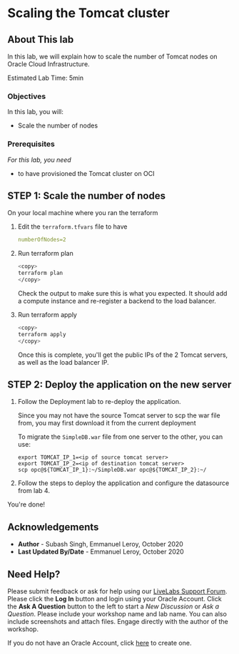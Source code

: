 # Scaling the Tomcat cluster

## About This lab

In this lab, we will explain how to scale the number of Tomcat nodes on Oracle Cloud Infrastructure.

Estimated Lab Time: 5min

### Objectives

In this lab, you will:
* Scale the number of nodes

### Prerequisites

*For this lab, you need*

* to have provisioned the Tomcat cluster on OCI

## **STEP 1:** Scale the number of nodes

On your local machine where you ran the terraform

1. Edit the `terraform.tfvars` file to have 

    ```yaml
    numberOfNodes=2
    ```

2. Run terraform plan

    ```bash
    <copy>
    terraform plan
    </copy>
    ```

    Check the output to make sure this is what you expected. It should add a compute instance and re-register a backend to the load balancer.


3. Run terraform apply

    ```bash
    <copy>
    terraform apply
    </copy>
    ```

    Once this is complete, you'll get the public IPs of the 2 Tomcat servers, as well as the load balancer IP.


## **STEP 2:** Deploy the application on the new server

1. Follow the Deployment lab to re-deploy the application.

    Since you may not have the source Tomcat server to scp the war file from, you may first download it from the current deployment

    To migrate the `SimpleDB.war` file from one server to the other, you can use:

    ```
    export TOMCAT_IP_1=<ip of source tomcat server>
    export TOMCAT_IP_2=<ip of destination tomcat server>
    scp opc@${TOMCAT_IP_1}:~/SimpleDB.war opc@${TOMCAT_IP_2}:~/
    ```

2. Follow the steps to deploy the application and configure the datasource from lab 4.

You're done!


## Acknowledgements
 - **Author** - Subash Singh, Emmanuel Leroy, October 2020
 - **Last Updated By/Date** - Emmanuel Leroy, October 2020

## Need Help?
Please submit feedback or ask for help using our [LiveLabs Support Forum](https://community.oracle.com/tech/developers/categories/livelabsdiscussions). Please click the **Log In** button and login using your Oracle Account. Click the **Ask A Question** button to the left to start a *New Discussion* or *Ask a Question*.  Please include your workshop name and lab name.  You can also include screenshots and attach files.  Engage directly with the author of the workshop.

If you do not have an Oracle Account, click [here](https://profile.oracle.com/myprofile/account/create-account.jspx) to create one.